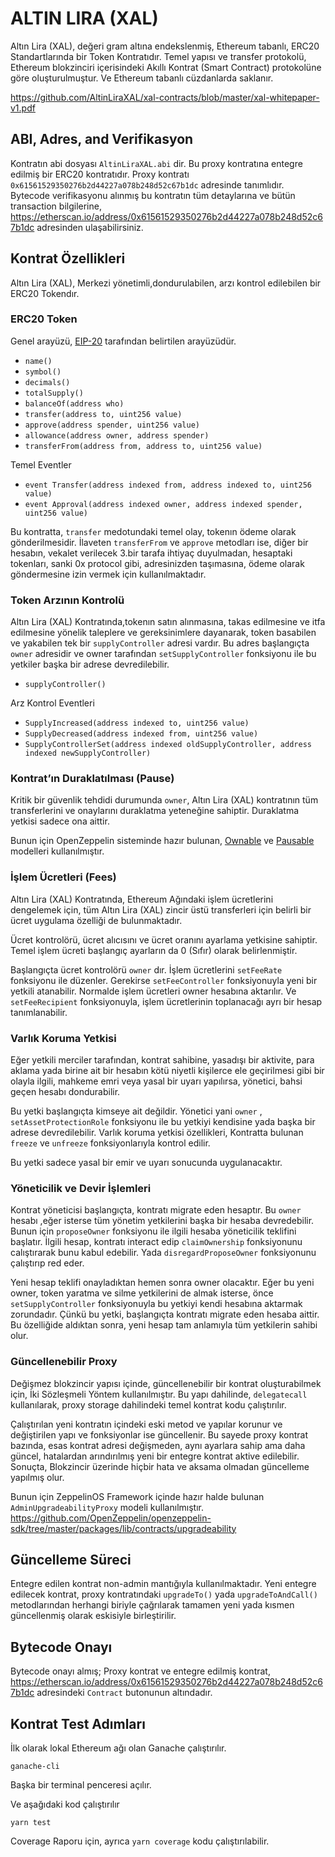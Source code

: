# ALTIN LIRA (XAL)
Altın Lira (XAL), değeri gram altına endekslenmiş, Ethereum tabanlı, ERC20 Standartlarında bir Token Kontratıdır. Temel yapısı ve transfer protokolü, Ethereum blokzinciri içerisindeki Akıllı Kontrat (Smart Contract) protokolüne göre oluşturulmuştur. Ve Ethereum tabanlı cüzdanlarda saklanır.

https://github.com/AltinLiraXAL/xal-contracts/blob/master/xal-whitepaper-v1.pdf

## ABI, Adres, and Verifikasyon

Kontratın abi dosyası `AltinLiraXAL.abi` dir. Bu proxy kontratına entegre edilmiş bir ERC20 kontratıdır. Proxy kontratı `0x61561529350276b2d44227a078b248d52c67b1dc` adresinde tanımlıdır. Bytecode verifikasyonu alınmış bu kontratın tüm detaylarına ve bütün transaction bilgilerine, https://etherscan.io/address/0x61561529350276b2d44227a078b248d52c67b1dc adresinden ulaşabilirsiniz. 

## Kontrat Özellikleri

Altın Lira (XAL), Merkezi yönetimli,dondurulabilen, arzı kontrol edilebilen bir ERC20 Tokendır.

### ERC20 Token

Genel arayüzü, [EIP-20](https://github.com/ethereum/EIPs/blob/master/EIPS/eip-20.md) tarafından belirtilen arayüzüdür.

- `name()`
- `symbol()`
- `decimals()`
- `totalSupply()`
- `balanceOf(address who)`
- `transfer(address to, uint256 value)`
- `approve(address spender, uint256 value)`
- `allowance(address owner, address spender)`
- `transferFrom(address from, address to, uint256 value)`

Temel Eventler

- `event Transfer(address indexed from, address indexed to, uint256 value)`
- `event Approval(address indexed owner, address indexed spender, uint256 value)`

Bu kontratta, `transfer` medotundaki temel olay, tokenın ödeme olarak gönderilmesidir. İlaveten `transferFrom` ve `approve` metodları ise, diğer bir hesabın, vekalet verilecek 3.bir tarafa ihtiyaç duyulmadan, hesaptaki tokenları, sanki 0x protocol gibi, adresinizden taşımasına, ödeme olarak göndermesine izin vermek için kullanılmaktadır.

### Token Arzının Kontrolü

Altın Lira (XAL) Kontratında,tokenın satın alınmasına, takas edilmesine ve itfa edilmesine yönelik taleplere ve gereksinimlere dayanarak, token basabilen ve yakabilen tek bir `supplyController` adresi vardır. Bu adres başlangıçta `owner` adresidir ve owner tarafından `setSupplyController` fonksiyonu ile bu yetkiler başka bir adrese devredilebilir.

- `supplyController()`

Arz Kontrol Eventleri

- `SupplyIncreased(address indexed to, uint256 value)`
- `SupplyDecreased(address indexed from, uint256 value)`
- `SupplyControllerSet(address indexed oldSupplyController, address indexed newSupplyController)`

### Kontrat’ın Duraklatılması (Pause)

Kritik bir güvenlik tehdidi durumunda `owner`, Altın Lira (XAL) kontratının tüm transferlerini ve onaylarını duraklatma yeteneğine sahiptir. Duraklatma yetkisi sadece ona aittir. 

Bunun için OpenZeppelin sisteminde hazır bulunan, [Ownable](https://github.com/OpenZeppelin/openzeppelin-solidity/blob/5daaf60d11ee2075260d0f3adfb22b1c536db983/contracts/ownership/Ownable.sol) ve [Pausable](https://github.com/OpenZeppelin/openzeppelin-solidity/blob/5daaf60d11ee2075260d0f3adfb22b1c536db983/contracts/lifecycle/Pausable.sol) modelleri kullanılmıştır.

### İşlem Ücretleri (Fees)

Altın Lira (XAL) Kontratında, Ethereum Ağındaki işlem ücretlerini dengelemek için, tüm Altın Lira (XAL) zincir üstü transferleri için belirli bir ücret uygulama özelliği de bulunmaktadır. 

Ücret kontrolörü, ücret alıcısını ve ücret oranını ayarlama yetkisine sahiptir. Temel işlem ücreti başlangıç ayarların da 0 (Sıfır) olarak belirlenmiştir.

Başlangıçta ücret kontrolörü `owner` dır. İşlem ücretlerini `setFeeRate` fonksiyonu ile düzenler.
Gerekirse `setFeeController` fonksiyonuyla yeni bir yetkili atanabilir. Normalde işlem ücretleri owner hesabına aktarılır. Ve `setFeeRecipient` fonksiyonuyla, işlem ücretlerinin toplanacağı ayrı bir hesap tanımlanabilir.

### Varlık Koruma Yetkisi

Eğer yetkili merciler tarafından, kontrat sahibine, yasadışı bir aktivite, para aklama yada birine ait bir hesabın kötü niyetli kişilerce ele geçirilmesi gibi bir olayla ilgili, mahkeme emri veya yasal bir uyarı yapılırsa, yönetici, bahsi geçen hesabı dondurabilir.

Bu yetki başlangıçta kimseye ait değildir. Yönetici yani `owner` , `setAssetProtectionRole` fonksiyonu ile bu yetkiyi kendisine yada başka bir adrese devredilebilir. Varlık koruma yetkisi özellikleri, Kontratta bulunan `freeze` ve `unfreeze` fonksiyonlarıyla kontrol edilir.

Bu yetki sadece yasal bir emir ve uyarı sonucunda uygulanacaktır.

### Yöneticilik ve Devir İşlemleri

Kontrat yöneticisi başlangıçta, kontratı migrate eden hesaptır. Bu `owner` hesabı ,eğer isterse tüm yönetim yetkilerini başka bir hesaba devredebilir. Bunun için `proposeOwner` fonksiyonu ile ilgili hesaba yöneticilik teklifini başlatır. İlgili hesap, kontratı interact edip `claimOwnership` fonksiyonunu calıştırarak bunu kabul edebilir. Yada `disregardProposeOwner` fonksiyonunu çalıştırıp red eder.

Yeni hesap teklifi onayladıktan hemen sonra owner olacaktır. Eğer bu yeni owner, token yaratma ve silme yetkilerini de almak isterse, önce `setSupplyController` fonksiyonuyla bu yetkiyi kendi hesabına aktarmak zorundadır. Çünkü bu yetki, başlangıçta kontratı migrate eden hesaba aittir. Bu özelliğide aldıktan sonra, yeni hesap tam anlamıyla tüm yetkilerin sahibi olur.

### Güncellenebilir Proxy

Değişmez blokzincir yapısı içinde, güncellenebilir bir kontrat oluşturabilmek için, İki Sözleşmeli Yöntem kullanılmıştır. Bu yapı dahilinde, `delegatecall` kullanılarak, proxy storage dahilindeki temel kontrat kodu çalıştırılır. 

Çalıştırılan yeni kontratın içindeki eski metod ve yapılar korunur ve değiştirilen yapı ve fonksiyonlar ise güncellenir. Bu sayede proxy kontrat bazında, esas kontrat adresi değişmeden, aynı ayarlara sahip ama daha güncel, hatalardan arındırılmış yeni bir entegre kontrat aktive edilebilir. Sonuçta, Blokzincir üzerinde hiçbir hata ve aksama olmadan güncelleme yapılmış olur.

Bunun için ZeppelinOS Framework içinde hazır halde bulunan `AdminUpgradeabilityProxy` modeli kullanılmıştır.
https://github.com/OpenZeppelin/openzeppelin-sdk/tree/master/packages/lib/contracts/upgradeability

## Güncelleme Süreci

Entegre edilen kontrat non-admin mantığıyla kullanılmaktadır. Yeni entegre edilecek kontrat, proxy kontratındaki `upgradeTo()` yada `upgradeToAndCall()` metodlarından herhangi biriyle çağrılarak tamamen yeni yada kısmen güncellenmiş olarak eskisiyle birleştirilir.

## Bytecode Onayı

Bytecode onayı almış; Proxy kontrat ve entegre edilmiş kontrat, https://etherscan.io/address/0x61561529350276b2d44227a078b248d52c67b1dc adresindeki `Contract` butonunun altındadır.


## Kontrat Test Adımları

İlk olarak lokal Ethereum ağı olan Ganache çalıştırılır.

`ganache-cli`

Başka bir terminal penceresi açılır.

Ve aşağıdaki kod çalıştırılır

`yarn test`

Coverage Raporu için, ayrıca `yarn coverage` kodu çalıştırılabilir.
